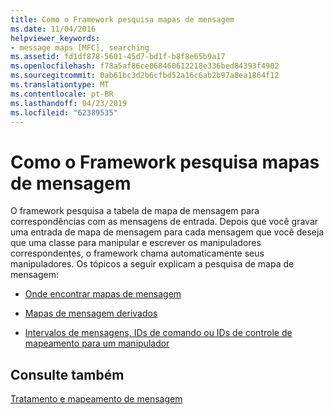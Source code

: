```yaml
---
title: Como o Framework pesquisa mapas de mensagem
ms.date: 11/04/2016
helpviewer_keywords:
- message maps [MFC], searching
ms.assetid: fd1df878-5601-45d7-bd1f-b8f8e65b9a17
ms.openlocfilehash: f78a5af86ce068460612218e336bed84393f4902
ms.sourcegitcommit: 0ab61bc3d2b6cfbd52a16c6ab2b97a8ea1864f12
ms.translationtype: MT
ms.contentlocale: pt-BR
ms.lasthandoff: 04/23/2019
ms.locfileid: "62389535"
---
```

# <a name="how-the-framework-searches-message-maps"></a>Como o Framework pesquisa mapas de mensagem

O framework pesquisa a tabela de mapa de mensagem para correspondências com as mensagens de entrada. Depois que você gravar uma entrada de mapa de mensagem para cada mensagem que você deseja que uma classe para manipular e escrever os manipuladores correspondentes, o framework chama automaticamente seus manipuladores. Os tópicos a seguir explicam a pesquisa de mapa de mensagem:

- [Onde encontrar mapas de mensagem](../mfc/where-to-find-message-maps.md)

- [Mapas de mensagem derivados](../mfc/derived-message-maps.md)

- [Intervalos de mensagens, IDs de comando ou IDs de controle de mapeamento para um manipulador](../mfc/handlers-for-message-map-ranges.md)

## <a name="see-also"></a>Consulte também

[Tratamento e mapeamento de mensagem](../mfc/message-handling-and-mapping.md)
